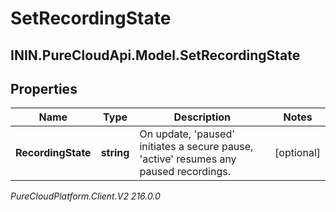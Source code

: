 # SetRecordingState

## ININ.PureCloudApi.Model.SetRecordingState

## Properties

|Name | Type | Description | Notes|
|------------ | ------------- | ------------- | -------------|
| **RecordingState** | **string** | On update, &#39;paused&#39; initiates a secure pause, &#39;active&#39; resumes any paused recordings. | [optional] |



_PureCloudPlatform.Client.V2 216.0.0_
